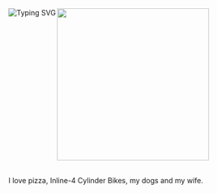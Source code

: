 
<div>
  <img align="left" src="https://readme-typing-svg.demolab.com?font=Fira+Code&size=16&duration=2000&pause=1&color=D247F7&background=FFFFFF00&multiline=true&repeat=false&width=500&height=280&lines=export+const+Welcome+%3D+()+%3D%3E+%7B;%E3%85%A4return+(;%E3%85%A4%E3%85%A4%3Cheader+className%3D%22text-%5B%23D247F7FF%5D%22%3E;%E3%85%A4%E3%85%A4%E3%85%A4%3Ch1+className%3D%22text-lg%22%3E;%E3%85%A4%E3%85%A4%E3%85%A4%E3%85%A4Welcome+to+my+profile+%F0%9F%91%8B%F0%9F%8F%BB;%E3%85%A4%E3%85%A4%E3%85%A4%3C%2Fh1%3E;%E3%85%A4%E3%85%A4%E3%85%A4%3Ch2+className%3D%22hidden+lg%3Ablock+text-md%22%3E;%E3%85%A4%E3%85%A4%E3%85%A4%E3%85%A4While++you're+reading+this%2C+i'm+probably;%E3%85%A4%E3%85%A4%E3%85%A4%E3%85%A4coding+with+Next.js+and+shadcn%2Fui+%F0%9F%98%8E%F0%9F%91%8D;%E3%85%A4%E3%85%A4%E3%85%A4%3C%2Fh2%3E;%E3%85%A4%E3%85%A4%3C%2Fheader%3E;%E3%85%A4);%7D" alt="Typing SVG" />
<img align="" width="300" src="https://2.bp.blogspot.com/-D93EabvbG48/V6ZfnBe2oFI/AAAAAAAAWpk/QpWtEAJurHMU3eWz53rAWQYaJrcPCAOwACLcB/s1600/Gif%2BPikachu%2BSurfando.gif" />
</div>


<div>
	<br>

I love pizza, Inline-4 Cylinder Bikes, my dogs and my wife. 
</div>




